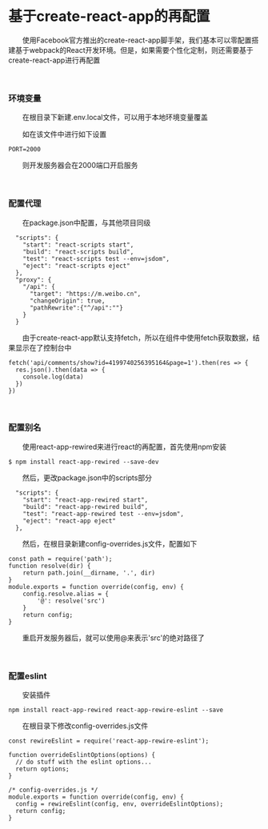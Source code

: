 # 基于create-react-app的再配置 

&emsp;&emsp;使用Facebook官方推出的create-react-app脚手架，我们基本可以零配置搭建基于webpack的React开发环境。但是，如果需要个性化定制，则还需要基于create-react-app进行再配置

 

&nbsp;

### 环境变量

&emsp;&emsp;在根目录下新建.env.local文件，可以用于本地环境变量覆盖

&emsp;&emsp;如在该文件中进行如下设置
```
PORT=2000
```
&emsp;&emsp;则开发服务器会在2000端口开启服务

 

&nbsp;

### 配置代理

&emsp;&emsp;在package.json中配置，与其他项目同级

```
  "scripts": {
    "start": "react-scripts start",
    "build": "react-scripts build",
    "test": "react-scripts test --env=jsdom",
    "eject": "react-scripts eject"
  },
  "proxy": {
    "/api": {
      "target": "https://m.weibo.cn",
      "changeOrigin": true,
      "pathRewrite":{"^/api":""}
    }
  }
```
&emsp;&emsp;由于create-react-app默认支持fetch，所以在组件中使用fetch获取数据，结果显示在了控制台中
```
fetch('api/comments/show?id=4199740256395164&page=1').then(res => {
  res.json().then(data => {
    console.log(data)
  })
})
```
 

&nbsp;

### 配置别名

&emsp;&emsp;使用react-app-rewired来进行react的再配置，首先使用npm安装
```
$ npm install react-app-rewired --save-dev
```
&emsp;&emsp;然后，更改package.json中的scripts部分

```
  "scripts": {
    "start": "react-app-rewired start",
    "build": "react-app-rewired build",
    "test": "react-app-rewired test --env=jsdom",
    "eject": "react-app eject"
  },
```
&emsp;&emsp;然后，在根目录新建config-overrides.js文件，配置如下

```
const path = require('path');
function resolve(dir) {
    return path.join(__dirname, '.', dir)
}
module.exports = function override(config, env) {
    config.resolve.alias = {
        '@': resolve('src')
    }
    return config;
}
```
&emsp;&emsp;重启开发服务器后，就可以使用@来表示'src'的绝对路径了

 

&nbsp;

### 配置eslint

&emsp;&emsp;安装插件
```
npm install react-app-rewired react-app-rewire-eslint --save
```
&emsp;&emsp;在根目录下修改config-overrides.js文件

```
const rewireEslint = require('react-app-rewire-eslint');

function overrideEslintOptions(options) {
  // do stuff with the eslint options...
  return options;
}

/* config-overrides.js */
module.exports = function override(config, env) {
  config = rewireEslint(config, env, overrideEslintOptions);
  return config;
}
```